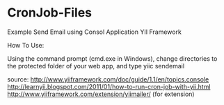 CronJob-Files
=============

Example Send Email using Consol Application YII Framework


How To Use:

Using the command prompt (cmd.exe in Windows), change directories to the protected folder of your web app, and type
yiic sendemail


source:
http://www.yiiframework.com/doc/guide/1.1/en/topics.console
http://learnyii.blogspot.com/2011/01/how-to-run-cron-job-with-yii.html
http://www.yiiframework.com/extension/yiimailer/ (for extension)


